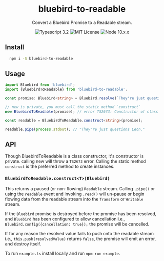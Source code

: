 <p align="center">
  <h1 align="center">bluebird-to-readable</h1>
</p>

<p align="center">
  Convert a Bluebird Promise to a Readable stream.
</p>

<p align="center">
  <img alt="Typescript 3.2" src="https://img.shields.io/badge/typescript-3.2-blue.svg">
  <img alt="MIT License" src="https://img.shields.io/badge/license-MIT-blue.svg">
  <img alt="Node 10.x.x" src="https://img.shields.io/badge/node-10.x.x-blue.svg">
</p>

## Install

```bash
  npm i -S bluebird-to-readable
```

## Usage

```typescript
import Bluebird from 'bluebird';
import {BluebirdToReadable} from 'bluebird-to-readable';

const promise: Bluebird<string> = Bluebird.resolve(`They're just questions Leon.\r\n`);

// new is private, you must call the static method `construct`
new BluebirdToReadable(promise); // error TS2673: Constructor of class 'BluebirdToReadable' is private and only accessible within the class declaration.

const readable = BluebirdToReadable.construct<string>(promise);

readable.pipe(process.stdout); // "They're just questions Leon."
```

## API

Though BluebirdToReadable is a class constructor, it's constructor is private. calling new will throw a `TS2673` error. Calling the static method `construct` is the preferred method to create instances.

### `BluebirdToReadable.construct<T>(Bluebird)`

This returns a paused (or non-flowing) `Readable` stream. Calling `.pipe()` or using the `readable` event and invoking `.read()` will un-pause or begin flowing data from the readable stream into the `Transform` or `Writable` stream.

If the `Bluebird` promise is destroyed before the promise has been resolved, and `Bluebird` has been configured to allow cancellation i.e., `Bluebird.config({cancellation: true});` the promise will be cancelled.

If for any reason the resolved value fails to push onto the readable stream i.e., `this.push(resolvedValue)` returns `false`, the promise will emit an error, and destroy itself.

To run `example.ts` install locally and run `npm run example`.
